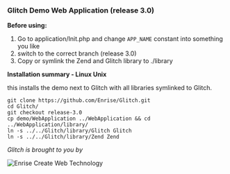 ### Glitch Demo Web Application (release 3.0)

**Before using:**

1.   Go to application/Init.php and change ``APP_NAME`` constant into something you like
2.   switch to the correct branch (release 3.0)
3.   Copy or symlink the Zend and Glitch library to ./library

**Installation summary - Linux Unix**

this installs the demo next to Glitch with all libraries symlinked to Glitch.


```
git clone https://github.com/Enrise/Glitch.git
cd Glitch/
git checkout release-3.0
cp demo/WebApplication ../WebApplication && cd ../WebApplication/library/
ln -s ../../Glitch/library/Glitch Glitch
ln -s ../../Glitch/library/Zend Zend
```


*Glitch is brought to you by*

![Enrise Create Web Technology ](http://www.enrise.com/enrise-creative-web-technology.gif)


